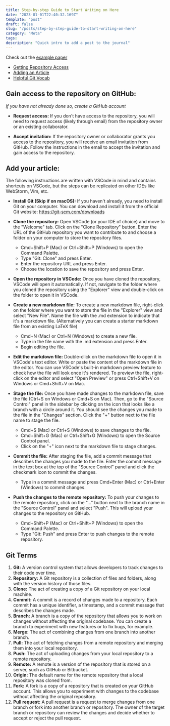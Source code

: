 ```yaml
---
title: Step-by-step Guide to Start Writing on Here
date: "2023-01-01T22:40:32.169Z"
template: "post"
draft: false
slug: "/posts/step-by-step-guide-to-start-writing-on-here"
category: "Meta"
tags:
description: "Quick intro to add a post to the journal"
---
```


Check out the [example paper](http://george.chemmala.com/BrownMathDUG_Research/posts/vectors-over-trivially-regular-hyper-banach-euler-factors)

- [Getting Repository Access](#gain-access-to-the-repository-on-github)
- [Adding an Article](#add-your-article)
- [Helpful Git Vocab](#git-terms)

## Gain access to the repository on GitHub:
*If you have not already done so, create a GitHub account*
- **Request access:** If you don't have access to the repository, you will need to request access (likely through email) from the repository owner or an existing collaborator. 

- **Accept invitation:** If the repository owner or collaborator grants you access to the repository, you will receive an email invitation from GitHub. Follow the instructions in the email to accept the invitation and gain access to the repository.


## Add your article:
The following instructions are written with VSCode in mind and contains shortcuts on VSCode, but the steps can be replicated on other IDEs like WebStorm, Vim, etc.

- **Install Git (Skip if on macOS):** If you haven't already, you need to install Git on your computer. You can download and install it from the official Git website: https://git-scm.com/downloads

- **Clone the repository:** Open VSCode (or your IDE of choice) and move to the "Welcome" tab. Click on the "Clone Repository" button. Enter the URL of the GitHub repository you want to contribute to and choose a folder on your computer to store the repository files.

    * Cmd+Shift+P (Mac) or Ctrl+Shift+P (Windows) to open the Command Palette.
    * Type "Git: Clone" and press Enter.
    * Enter the repository URL and press Enter.
    * Choose the location to save the repository and press Enter.

- **Open the repository in VSCode:** Once you have cloned the repository, VSCode will open it automatically. If not, navigate to the folder where you cloned the repository using the "Explorer" view and double-click on the folder to open it in VSCode.

- **Create a new markdown file:** To create a new markdown file, right-click on the folder where you want to store the file in the "Explorer" view and select "New File". Name the file with the .md extension to indicate that it's a markdown file. (Alternatively you can create a starter markdown file from an existing LaTeX file)

    * Cmd+N (Mac) or Ctrl+N (Windows) to create a new file.
    * Type in the file name with the .md extension and press Enter.
    * Begin editing the file.

- **Edit the markdown file:** Double-click on the markdown file to open it in VSCode's text editor. Write or paste the content of the markdown file in the editor. You can use VSCode's built-in markdown preview feature to check how the file will look once it's rendered. To preview the file, right-click on the editor and select "Open Preview" or press Ctrl+Shift+V on Windows or Cmd+Shift+V on Mac.

- **Stage the file:** Once you have made changes to the markdown file, save the file (Ctrl+S on Windows or Cmd+S on Mac). Then, go to the "Source Control" panel in the sidebar by clicking on the icon that looks like a branch with a circle around it. You should see the changes you made to the file in the "Changes" section. Click the "+" button next to the file name to stage the file.

    * Cmd+S (Mac) or Ctrl+S (Windows) to save changes to the file.
    * Cmd+Shift+G (Mac) or Ctrl+Shift+G (Windows) to open the Source Control panel.
    * Click on the "+" icon next to the markdown file to stage changes.

- **Commit the file:** After staging the file, add a commit message that describes the changes you made to the file. Enter the commit message in the text box at the top of the "Source Control" panel and click the checkmark icon to commit the changes.

    * Type in a commit message and press Cmd+Enter (Mac) or Ctrl+Enter (Windows) to commit changes.

- **Push the changes to the remote repository:** To push your changes to the remote repository, click on the "..." button next to the branch name in the "Source Control" panel and select "Push". This will upload your changes to the repository on GitHub.

    * Cmd+Shift+P (Mac) or Ctrl+Shift+P (Windows) to open the Command Palette.
    * Type "Git: Push" and press Enter to push changes to the remote repository.

## Git Terms
1. **Git:** A version control system that allows developers to track changes to their code over time.
2. **Repository:** A Git repository is a collection of files and folders, along with the version history of those files.
3. **Clone:** The act of creating a copy of a Git repository on your local machine.
4. **Commit:** A commit is a record of changes made to a repository. Each commit has a unique identifier, a timestamp, and a commit message that describes the changes made.
5. **Branch:** A branch is a copy of the repository that allows you to work on changes without affecting the original codebase. You can create a branch to experiment with new features or to fix bugs, for example.
6. **Merge:** The act of combining changes from one branch into another branch.
7. **Pull:** The act of fetching changes from a remote repository and merging them into your local repository.
8. **Push:** The act of uploading changes from your local repository to a remote repository.
9. **Remote:** A remote is a version of the repository that is stored on a server, such as GitHub or Bitbucket.
10. **Origin:** The default name for the remote repository that a local repository was cloned from.
11. **Fork:** A fork is a copy of a repository that is created on your GitHub account. This allows you to experiment with changes to the codebase without affecting the original repository.
12. **Pull request:** A pull request is a request to merge changes from one branch or fork into another branch or repository. The owner of the target branch or repository can review the changes and decide whether to accept or reject the pull request.
